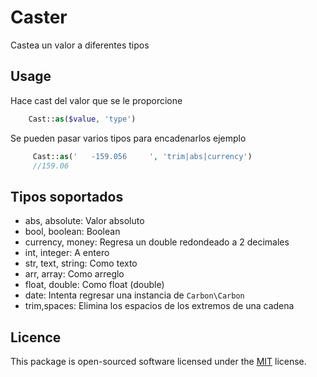 # Caster
Castea un valor a diferentes tipos

## Usage
Hace cast del valor que se le proporcione
```php
    Cast::as($value, 'type')    
```
Se pueden pasar varios tipos para encadenarlos ejemplo
```php
     Cast::as('   -159.056     ', 'trim|abs|currency')
     //159.06
```
## Tipos soportados
- abs, absolute: Valor absoluto
- bool, boolean: Boolean
- currency, money: Regresa un double redondeado a 2 decimales
- int, integer: A entero
- str, text, string: Como texto
- arr, array: Como arreglo
- float, double: Como float (double)
- date: Intenta regresar una instancia de `Carbon\Carbon`
- trim,spaces: Elimina los espacios de los extremos de una cadena

## Licence

This package is open-sourced software licensed under the [MIT](https://opensource.org/licenses/MIT) license.


